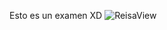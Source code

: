 Esto es un examen XD
![ReisaView](https://github.com/INumnumI/ProyectoMavenSTS/assets/100964485/58af0a50-369e-4b82-a32a-ec0592b9189c)
